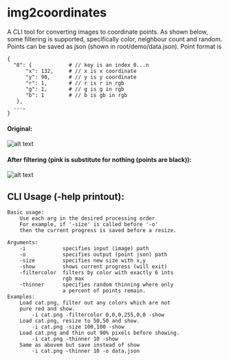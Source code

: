 # img2coordinates
A CLI tool for converting images to coordinate points. As shown below, some filtering is supported, specifically color, neighbour count and random. Points can be saved as json (shown in root/demo/data.json). Point format is
  
    {
      "0": {            # // key is an index 0...n
          "x": 132,     # // x is x coordinate
          "y": 90,      # // y is y coordinate
          "r": 1,       # // r is r in rgb
          "g": 1,       # // g is g in rgb
          "b": 1        # // b is gb in rgb
       },
      ...,
    }
      

#### Original:
![alt text](https://raw.githubusercontent.com/crunchypi/img2coordinates/master/demo/cat.png?raw=true)



#### After filtering (pink is substitute for nothing (points are black)):
![alt text](https://github.com/crunchypi/img2coordinates/blob/master/demo/screenshot.png?raw=true)



## CLI Usage (-help printout):

    Basic usage:
        Use each arg in the desired processing order
        For example, if '-size' is called before '-o'
        then the current progress is saved before a resize.

    Arguments:
        -i            specifies input (image) path
        -o            specifies output (point json) path
        -size         specifies new size with x,y
        -show         shows current progress (will exit)
        -filtercolor  filters by color with exactly 6 ints
                      rgb max
        -thinner      specifies random thinning where only
                      a percent of points remain.
    Examples:
        Load cat.png, filter out any colors which are not
        pure red and show.
            -i cat.png -filtercolor 0,0,0,255,0,0 -show
        Load cat.png, resize to 50,50 and show.
            -i cat.png -size 100,100 -show
        Load cat.png and thin out 90% pixels before showing.
            -i cat.png -thinner 10 -show
        Same as abovem but save instead of show
            -i cat.png -thinner 10 -o data.json
